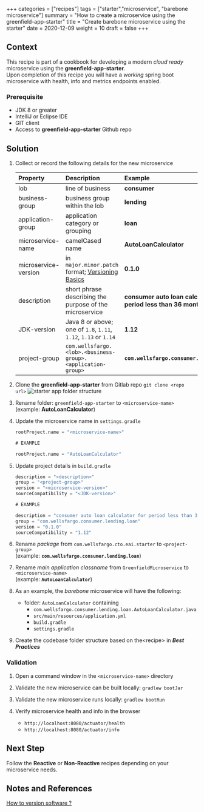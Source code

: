 +++
categories = ["recipes"]
tags = ["starter","microservice", "barebone microservice"]
summary = "How to create a microservice using the greenfield-app-starter"
title = "Create barebone microservice using the starter"
date = 2020-12-09
weight = 10
draft = false
+++

## Context
This recipe is part of a cookbook for developing a modern _cloud ready_ microservice using the **greenfield-app-starter**.  
Upon completion of this recipe you will have a _working_ spring boot microservice with health, info and  metrics endpoints enabled.

### Prerequisite

- JDK 8 or greater
- IntelliJ or Eclipse IDE
- GIT client
- Access to **greenfield-app-starter** Github repo

## Solution

1. Collect or record the following details for the new microservice

   | Property        | Description | Example |
   | :---          |    :----   |  :----   |
   | lob  | line of business | **consumer** |
   | business-group | business group within the lob | **lending** |
   | application-group  | application category or grouping | **loan** |
   | microservice-name      | camelCased name  | **AutoLoanCalculator**
   | microservice-version    | in `major.minor.patch` format; [Versioning Basics](https://medium.com/fiverr-engineering/major-minor-patch-a5298e2e1798) | **0.1.0**
   | description    | short phrase describing the purpose of the microservice | **consumer auto loan calculator for period less than 36 months**
   | JDK-version  |Java 8 or above; one of `1.8`, `1.11`, `1.12`, `1.13` or `1.14`| **1.12**
   | project-group  | `com.wellsfargo.<lob>.<business-group>.<application-group>` |  **`com.wellsfargo.consumer.lending.loan`**

1. Clone the **greenfield-app-starter** from Gitlab repo `git clone <repo url>`
![starter app folder structure](/images/resized.jpg)

1. Rename folder: `greenfield-app-starter` to `<microservice-name>`  
   (example: **AutoLoanCalculator**)

1. Update the microservice name in `settings.gradle`

   ```gradle
   rootProject.name = "<microservice-name>"
   ```

   ```gradle
   # EXAMPLE
   
   rootProject.name = "AutoLoanCalculator"
   ```   


1. Update project details in `build.gradle`
   
   ```gradle
   description = "<description>"
   group = "<project-group>"
   version = "<microservice-version>"
   sourceCompatibility = "<JDK-version>"
   ```

    ```gradle
   # EXAMPLE
   
   description = "consumer auto loan calculator for period less than 36 months"
   group = "com.wellsfargo.consumer.lending.loan"
   version = "0.1.0"
   sourceCompatibility = "1.12"
   ```
   
1. Rename _package_ from `com.wellsfargo.cto.eai.starter` to `<project-group>`  
   (example: **`com.wellsfargo.consumer.lending.loan`**)

1. Rename _main application classname_ from `GreenfieldMicroservice` to `<microservice-name>`  
   (example: **`AutoLoanCalculator`**)

1. As an example, the _barebone_ microservice will have the following:
   
   * folder: `AutoLoanCalculator` containing
      * `com.wellsfargo.consumer.lending.loan.AutoLoanCalculator.java`
      * `src/main/resources/application.yml`
      * `build.gradle`
      * `settings.gradle`
   

1. Create the codebase folder structure based on the\<recipe\> in ***Best Practices***

### Validation

1. Open a command window in the `<microservice-name>` directory

1. Validate the new microservice can be built locally: `gradlew bootJar`

1. Validate the new microservice runs locally: `gradlew bootRun`

1. Verify microservice health and info in the browser

    - `http://localhost:8080/actuator/health`
    - `http://localhost:8080/actuator/info`

## Next Step
Follow the **Reactive** or **Non-Reactive** recipes depending on your microservice needs. 

## Notes and References
[How to version software ?](https://semver.org/)